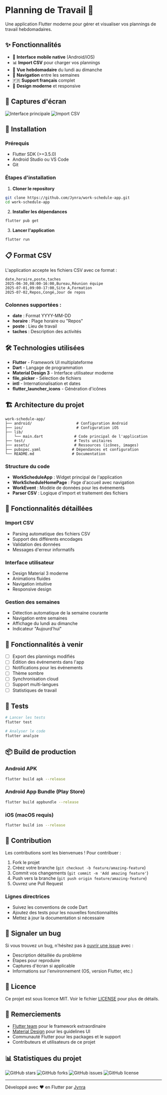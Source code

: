 # Planning de Travail 📅

Une application Flutter moderne pour gérer et visualiser vos plannings de travail hebdomadaires.

## ✨ Fonctionnalités

- 📱 **Interface mobile native** (Android/iOS)
- 📊 **Import CSV** pour charger vos plannings
- 📅 **Vue hebdomadaire** du lundi au dimanche
- 🔄 **Navigation** entre les semaines
- 🇫🇷 **Support français** complet
- 🎨 **Design moderne** et responsive

## 📱 Captures d'écran

![Interface principale](screenshots/main_screen.png)
![Import CSV](screenshots/csv_import.png)

## 🚀 Installation

### Prérequis
- Flutter SDK (>=3.5.0)
- Android Studio ou VS Code
- Git

### Étapes d'installation

1. **Cloner le repository**
```bash
git clone https://github.com/Jynra/work-schedule-app.git
cd work-schedule-app
```

2. **Installer les dépendances**
```bash
flutter pub get
```

3. **Lancer l'application**
```bash
flutter run
```

## 📋 Format CSV

L'application accepte les fichiers CSV avec ce format :

```csv
date,horaire,poste,taches
2025-06-30,08:00-16:00,Bureau,Réunion équipe
2025-07-01,09:00-17:00,Site A,Formation
2025-07-02,Repos,Congé,Jour de repos
```

### Colonnes supportées :
- **date** : Format YYYY-MM-DD
- **horaire** : Plage horaire ou "Repos"
- **poste** : Lieu de travail
- **taches** : Description des activités

## 🛠️ Technologies utilisées

- **Flutter** - Framework UI multiplateforme
- **Dart** - Langage de programmation
- **Material Design 3** - Interface utilisateur moderne
- **file_picker** - Sélection de fichiers
- **intl** - Internationalisation et dates
- **flutter_launcher_icons** - Génération d'icônes

## 🏗️ Architecture du projet

```
work-schedule-app/
├── android/                    # Configuration Android
├── ios/                        # Configuration iOS
├── lib/
│   └── main.dart              # Code principal de l'application
├── test/                      # Tests unitaires
├── assets/                    # Ressources (icônes, images)
├── pubspec.yaml              # Dépendances et configuration
└── README.md                 # Documentation
```

### Structure du code
- **WorkScheduleApp** : Widget principal de l'application
- **WorkScheduleHomePage** : Page d'accueil avec navigation
- **WorkEvent** : Modèle de données pour les événements
- **Parser CSV** : Logique d'import et traitement des fichiers

## 🎯 Fonctionnalités détaillées

### Import CSV
- Parsing automatique des fichiers CSV
- Support des différents encodages
- Validation des données
- Messages d'erreur informatifs

### Interface utilisateur
- Design Material 3 moderne
- Animations fluides
- Navigation intuitive
- Responsive design

### Gestion des semaines
- Détection automatique de la semaine courante
- Navigation entre semaines
- Affichage du lundi au dimanche
- Indicateur "Aujourd'hui"

## 🚀 Fonctionnalités à venir

- [ ] Export des plannings modifiés
- [ ] Édition des événements dans l'app
- [ ] Notifications pour les événements
- [ ] Thème sombre
- [ ] Synchronisation cloud
- [ ] Support multi-langues
- [ ] Statistiques de travail

## 🧪 Tests

```bash
# Lancer les tests
flutter test

# Analyser le code
flutter analyze
```

## 📦 Build de production

### Android APK
```bash
flutter build apk --release
```

### Android App Bundle (Play Store)
```bash
flutter build appbundle --release
```

### iOS (macOS requis)
```bash
flutter build ios --release
```

## 🤝 Contribution

Les contributions sont les bienvenues ! Pour contribuer :

1. Fork le projet
2. Créez votre branche (`git checkout -b feature/amazing-feature`)
3. Commit vos changements (`git commit -m 'Add amazing feature'`)
4. Push vers la branche (`git push origin feature/amazing-feature`)
5. Ouvrez une Pull Request

### Lignes directrices
- Suivez les conventions de code Dart
- Ajoutez des tests pour les nouvelles fonctionnalités
- Mettez à jour la documentation si nécessaire

## 🐛 Signaler un bug

Si vous trouvez un bug, n'hésitez pas à [ouvrir une issue](https://github.com/Jynra/work-schedule-app/issues) avec :
- Description détaillée du problème
- Étapes pour reproduire
- Captures d'écran si applicable
- Informations sur l'environnement (OS, version Flutter, etc.)

## 📄 Licence

Ce projet est sous licence MIT. Voir le fichier [LICENSE](LICENSE) pour plus de détails.

## 🙏 Remerciements

- [Flutter team](https://flutter.dev/) pour le framework extraordinaire
- [Material Design](https://material.io/) pour les guidelines UI
- Communauté Flutter pour les packages et le support
- Contributeurs et utilisateurs de ce projet

## 📊 Statistiques du projet

![GitHub stars](https://img.shields.io/github/stars/Jynra/work-schedule-app?style=social)
![GitHub forks](https://img.shields.io/github/forks/Jynra/work-schedule-app?style=social)
![GitHub issues](https://img.shields.io/github/issues/Jynra/work-schedule-app)
![GitHub license](https://img.shields.io/github/license/Jynra/work-schedule-app)

---

Développé avec ❤️ en Flutter par [Jynra](https://github.com/Jynra)